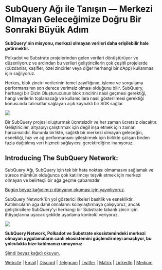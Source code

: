 # SubQuery Ağı ile Tanışın — Merkezi Olmayan Geleceğimize Doğru Bir Sonraki Büyük Adım

**SubQuery'nin misyonu, merkezi olmayan verileri daha erişilebilir hale getirmektir.**

Polkadot ve Substrate projelerinden gelen verileri dönüştürüyor ve düzenliyoruz ve ardından bu verileri geliştiricilerin çok çeşitli projelerde (cüzdanlar, kaşifler, özel zincirler veya diğer herhangi bir dApp) kullanması için sağlıyoruz.

Herkes, blok zinciri verilerinin temel zayıflığının, işleme ve sorgulama performansının son derece verimsiz olması olduğunu bilir. SubQuery, herhangi bir Dizin Oluşturucunun blok zincirini nasıl geçmesi gerektiği, hangi verilerin toplanacağı ve kullanıcılara nasıl gösterilmesi gerektiği konusunda talimatlar sağlayan açık kaynaklı bir SDK sağlar.

![](https://miro.medium.com/max/700/1*0l37MKpDk2ahHsqDUBxbjw.png)

Bir SubQuery projesi oluşturmak ücretsizdir ve her zaman ücretsiz olacaktır. Geliştiriciler, altyapıyı çalıştırmak için değil inşa etmek için zaman harcamalıdır. Bununla birlikte, sağlıklı bir merkezi olmayan geleceğin, esnekliği, hızı ve ağ performansını iyileştirmek için birlikte çalışan birden fazla dağıtılmış veri hizmeti sağlayıcısı gerektirdiğine inanıyoruz.

## Introducing The SubQuery Network:

SubQuery Ağı, SubQuery için tek bir hata noktası olmamasını sağlamak ve sürece mümkün olduğunca çok katılımcıyı teşvik etmek için merkezi olmayan ve belirteçli bir ağa geçme çabamızdır.

[Bugün beyaz kağıdımızı dünyanın okuması için yayınlıyoruz](https://static.subquery.network/whitepaper.pdf).

SubQuery Network'ün yol gösterici ilkeleri basitlik ve esnekliktir. Katılımcıların ağa dahil olmalarını kolaylaştırmaya çalışıyoruz, ancak geliştiricilere SubQuery'yi herhangi bir Substrate tabanlı zincir için ihtiyaçlarına uyacak şekilde uyarlama kontrolü veriyoruz.

![](https://miro.medium.com/max/700/1*5E_eIJBTvHI7W24ib_Syvw.png)

**SubQuery Network, Polkadot ve Substrate ekosistemindeki merkezi olmayan uygulamaların canlı ekosistemini güçlendirmeyi amaçlıyor, bu yolculukta bize katılmanızı umuyoruz.**

[Şimdi beyaz kağıdı okuyun.](https://static.subquery.network/whitepaper.pdf)

[Website](https://subquery.network/) | [Email](mailto:hello@subquery.network) | [Discord](https://discord.com/invite/78zg8aBSMG) | [Telegram](https://t.me/subquerynetwork) | [Twitter](https://twitter.com/subquerynetwork) | [Matrix](https://matrix.to/#/#subquery:matrix.org) | [LinkedIn](https://www.linkedin.com/company/subquery) | [Medium](https://subquery.medium.com/)
